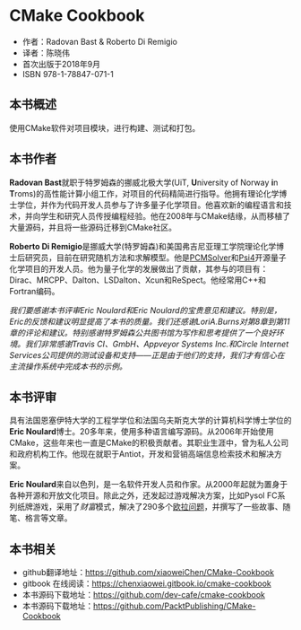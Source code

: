 CMake Cookbook
=========================
- 作者：Radovan Bast & Roberto Di Remigio
- 译者：陈晓伟
- 首次出版于2018年9月
- ISBN 978-1-78847-071-1

## 本书概述

使用CMake软件对项目模块，进行构建、测试和打包。

## 本书作者

**Radovan Bast**就职于特罗姆森的挪威北极大学(UiT, **U**niversity of Norway **i**n **T**roms)的高性能计算小组工作，对项目的代码精简进行指导。他拥有理论化学博士学位，并作为代码开发人员参与了许多量子化学项目。他喜欢新的编程语言和技术，并向学生和研究人员传授编程经验。他在2008年与CMake结缘，从而移植了大量源码，并且将一些源码迁移到CMake社区。

**Roberto Di Remigio**是挪威大学(特罗姆森)和美国弗吉尼亚理工学院理论化学博士后研究员，目前在研究随机方法和求解模型。他是[PCMSolver](https://github.com/PCMSolver/pcmsolver)和[Psi4](https://github.com/psi4)开源量子化学项目的开发人员。他为量子化学的发展做出了贡献，其参与的项目有：Dirac、MRCPP、Dalton、LSDalton、Xcun和ReSpect。他经常用C++和Fortran编码。

*我们要感谢本书评审Eric Noulard和Eric Noulard的宝贵意见和建议。特别是，Eric的反馈和建议明显提高了本书的质量。我们还感谢LoriA.Burns对第8章到第11章的评论和建议。特别感谢特罗姆森公共图书馆为写作和思考提供了一个良好环境。我们非常感谢Travis CI、GmbH、Appveyor Systems Inc.和Circle Internet Services公司提供的测试设备和支持——正是由于他们的支持，我们才有信心在主流操作系统中完成本书的示例。*

## 本书评审

具有法国恩塞伊特大学的工程学学位和法国乌夫斯克大学的计算机科学博士学位的**Eric Noulard**博士。20多年来，使用多种语言编写源码。从2006年开始使用CMake，这些年来也一直是CMake的积极贡献者。其职业生涯中，曾为私人公司和政府机构工作。他现在就职于Antiot，开发和营销高端信息检索技术和解决方案。

**Eric Noulard**来自以色列，是一名软件开发人员和作家。从2000年起就为置身于各种开源和开放文化项目。除此之外，还发起过游戏解决方案，比如Pysol FC系列纸牌游戏，采用了*财富*模式，解决了290多个[欧拉问题](https://projecteuler.net/index.php?section=view)，并撰写了一些故事、随笔、格言等文章。

## 本书相关

- github翻译地址：https://github.com/xiaoweiChen/CMake-Cookbook
- gitbook 在线阅读：https://chenxiaowei.gitbook.io/cmake-cookbook
- 本书源码下载地址：https://github.com/dev-cafe/cmake-cookbook
- 本书源码下载地址：https://github.com/PacktPublishing/CMake-Cookbook

